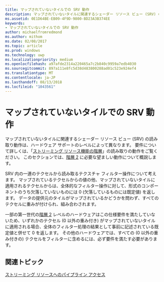 ```yaml
---
title: マップされていないタイルでの SRV 動作
description: マップされていないタイルに関連するシェーダー リソース ビュー (SRV) の読み取り動作は、ハードウェア サポートのレベルによって異なります。
ms.assetid: 0E1D64BE-EB09-4F9D-9800-BD23A3B374EE
keywords:
- マップされていないタイルでの SRV 動作
author: michaelfromredmond
ms.author: mithom
ms.date: 02/08/2017
ms.topic: article
ms.prod: windows
ms.technology: uwp
ms.localizationpriority: medium
ms.openlocfilehash: a97afde2314a220465a7c2b840c9959a7edb4030
ms.sourcegitcommit: 897a111e8fc5d38d483800288ad01c523e924ef4
ms.translationtype: MT
ms.contentlocale: ja-JP
ms.lasthandoff: 08/13/2018
ms.locfileid: "1043561"
---
```

# <a name="span-iddirect3dconceptssrvbehaviorwithnon-mappedtilesspansrv-behavior-with-non-mapped-tiles"></a><span id="direct3dconcepts.srv_behavior_with_non-mapped_tiles"></span>マップされていないタイルでの SRV 動作


マップされていないタイルに関連するシェーダー リソース ビュー (SRV) の読み取り動作は、ハードウェア サポートのレベルによって異なります。 要件について詳しくは、「[ストリーミング リソース機能の階層](streaming-resources-features-tiers.md)」の読み取りの動作をご覧ください。 このセクションでは、[階層 2](tier-2.md) に必要な望ましい動作について概説します。

SRV 内の一連のテクセルから読み取るテクスチャ フィルター操作について考えます。 マップされているテクセルからの値の他、マップされていないタイルに適用されるテクセルからは、全体的なフィルター操作に対して、形式のコンポーネントのうち欠落していないものには 0 (欠落しているものには既定値) を返します。 データの提供元のタイルがマップされているかどうかを問わず、すべてのテクセルに重みが付けられ、組み合わされます。

一部の第一世代の[階層 2](tier-2.md) レベルのハードウェアはこの仕様要件を満たしていないため、いずれかのテクセル (0 以外の重み付き) がマップされていないタイルに適用される場合、全体のフィルター処理の結果として事前に記述されている既定値と併せて 0 を返します。 その他のハードウェアでは、すべての (0 以外の重み付きの) テクセルをフィルターに含めるには、必ず要件を満たす必要があります。

## <a name="span-idrelated-topicsspanrelated-topics"></a><span id="related-topics"></span>関連トピック


[ストリーミング リソースへのパイプライン アクセス](pipeline-access-to-streaming-resources.md)

 

 




